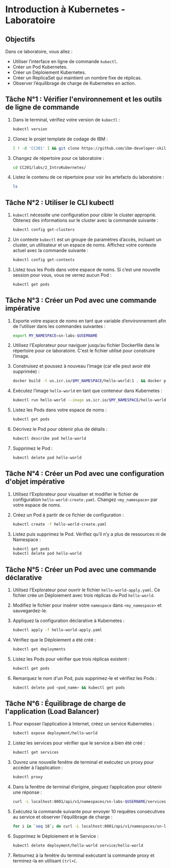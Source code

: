 # Introduction à Kubernetes - Laboratoire

## Objectifs
Dans ce laboratoire, vous allez :
- Utiliser l’interface en ligne de commande `kubectl`.
- Créer un Pod Kubernetes.
- Créer un Déploiement Kubernetes.
- Créer un ReplicaSet qui maintient un nombre fixe de réplicas.
- Observer l’équilibrage de charge de Kubernetes en action.

## Tâche N°1 : Vérifier l'environnement et les outils de ligne de commande

1. Dans le terminal, vérifiez votre version de `kubectl` :
    ```bash
    kubectl version
    ```

2. Clonez le projet template de codage de IBM :
    ```bash
    [ ! -d 'CC201' ] && git clone https://github.com/ibm-developer-skills-network/CC201.git
    ```

3. Changez de répertoire pour ce laboratoire :
    ```bash
    cd CC201/labs/2_IntroKubernetes/
    ```

4. Listez le contenu de ce répertoire pour voir les artefacts du laboratoire :
    ```bash
    ls
    ```

## Tâche N°2 : Utiliser le CLI kubectl

1. `kubectl` nécessite une configuration pour cibler le cluster approprié. Obtenez des informations sur le cluster avec la commande suivante :
    ```bash
    kubectl config get-clusters
    ```

2. Un contexte `kubectl` est un groupe de paramètres d’accès, incluant un cluster, un utilisateur et un espace de noms. Affichez votre contexte actuel avec la commande suivante :
    ```bash
    kubectl config get-contexts
    ```

3. Listez tous les Pods dans votre espace de noms. Si c’est une nouvelle session pour vous, vous ne verrez aucun Pod :
    ```bash
    kubectl get pods
    ```

## Tâche N°3 : Créer un Pod avec une commande impérative

1. Exporte votre espace de noms en tant que variable d’environnement afin de l’utiliser dans les commandes suivantes :
    ```bash
    export MY_NAMESPACE=sn-labs-$USERNAME
    ```

2. Utilisez l'Explorateur pour naviguer jusqu’au fichier Dockerfile dans le répertoire pour ce laboratoire. C'est le fichier utilisé pour construire l’image.

3. Construisez et poussez à nouveau l’image (car elle peut avoir été supprimée) :
    ```bash
    docker build -t us.icr.io/$MY_NAMESPACE/hello-world:1 . && docker push us.icr.io/$MY_NAMESPACE/hello-world:1
    ```

4. Exécutez l’image `hello-world` en tant que conteneur dans Kubernetes :
    ```bash
    kubectl run hello-world --image us.icr.io/$MY_NAMESPACE/hello-world:1 --overrides='{"spec":{"template":{"spec":{"imagePullSecrets":[{"name":"icr"}]}}}}'
    ```

5. Listez les Pods dans votre espace de noms :
    ```bash
    kubectl get pods
    ```

6. Décrivez le Pod pour obtenir plus de détails :
    ```bash
    kubectl describe pod hello-world
    ```

7. Supprimez le Pod :
    ```bash
    kubectl delete pod hello-world
    ```

## Tâche N°4 : Créer un Pod avec une configuration d'objet impérative

1. Utilisez l’Explorateur pour visualiser et modifier le fichier de configuration `hello-world-create.yaml`. Changez `<my_namespace>` par votre espace de noms.

2. Créez un Pod à partir de ce fichier de configuration :
    ```bash
    kubectl create -f hello-world-create.yaml
    ```

3. Listez puis supprimez le Pod. Vérifiez qu’il n’y a plus de ressources ni de Namespace :
    ```bash
    kubectl get pods
    kubectl delete pod hello-world
    ```

## Tâche N°5 : Créer un Pod avec une commande déclarative

1. Utilisez l’Explorateur pour ouvrir le fichier `hello-world-apply.yaml`. Ce fichier crée un Déploiement avec trois réplicas du Pod `hello-world`.

2. Modifiez le fichier pour insérer votre `namespace` dans `<my_namespace>` et sauvegardez-le.

3. Appliquez la configuration déclarative à Kubernetes :
    ```bash
    kubectl apply -f hello-world-apply.yaml
    ```

4. Vérifiez que le Déploiement a été créé :
    ```bash
    kubectl get deployments
    ```

5. Listez les Pods pour vérifier que trois réplicas existent :
    ```bash
    kubectl get pods
    ```

6. Remarquez le nom d'un Pod, puis supprimez-le et vérifiez les Pods :
    ```bash
    kubectl delete pod <pod_name> && kubectl get pods
    ```

## Tâche N°6 : Équilibrage de charge de l'application (Load Balancer)

1. Pour exposer l’application à Internet, créez un service Kubernetes :
    ```bash
    kubectl expose deployment/hello-world
    ```

2. Listez les services pour vérifier que le service a bien été créé :
    ```bash
    kubectl get services
    ```

3. Ouvrez une nouvelle fenêtre de terminal et exécutez un proxy pour accéder à l’application :
    ```bash
    kubectl proxy
    ```

4. Dans la fenêtre de terminal d’origine, pinguez l’application pour obtenir une réponse :
    ```bash
    curl -L localhost:8001/api/v1/namespaces/sn-labs-$USERNAME/services/hello-world/proxy
    ```

5. Exécutez la commande suivante pour envoyer 10 requêtes consécutives au service et observer l'équilibrage de charge :
    ```bash
    for i in `seq 10`; do curl -L localhost:8001/api/v1/namespaces/sn-labs-$USERNAME/services/hello-world/proxy; done
    ```

6. Supprimez le Déploiement et le Service :
    ```bash
    kubectl delete deployment/hello-world service/hello-world
    ```

7. Retournez à la fenêtre du terminal exécutant la commande proxy et terminez-la en utilisant `Ctrl+C`.
